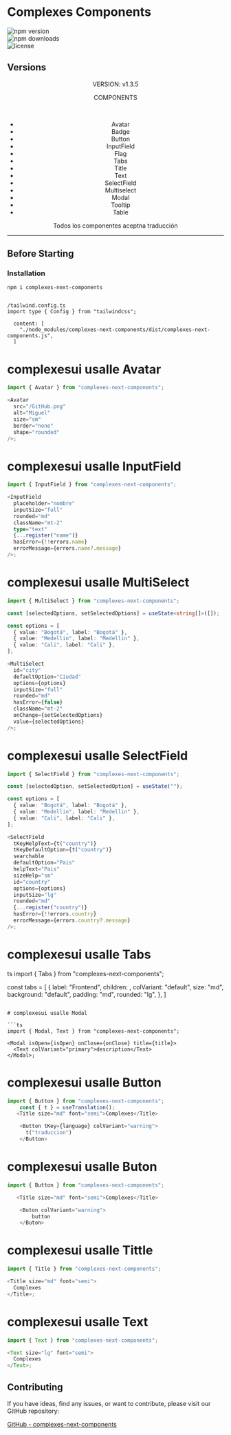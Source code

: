# Complexes Components

![npm version](https://img.shields.io/npm/v/complexes-next-components)  
![npm downloads](https://img.shields.io/npm/dm/complexes-next-components)  
![license](https://img.shields.io/npm/l/complexes-next-components)

## Versions

<div align="center">
<p>VERSION: v1.3.5</p>
<p>COMPONENTS</p>
<br />
<ul>
 <li>Avatar</li>
 <li>Badge</li>
 <li>Button</li>
 <li>InputField</li>
 <li>Flag</li>
 <li>Tabs</li>
 <li>Title</li>
 <li>Text</li>
 <li>SelectField</li>
  <li>Multiselect</li>
 <li>Modal</li>
 <li>Tooltip</li>
 <li>Table</li>
</ul>
<p>Todos los componentes aceptna traducción</p>
</div>

---

## Before Starting

### Installation

```shell
npm i complexes-next-components


/tailwind.config.ts
import type { Config } from "tailwindcss";

  content: [
    "./node_modules/complexes-next-components/dist/complexes-next-components.js",
  ]
```

# complexesui usalle Avatar

```ts
import { Avatar } from "complexes-next-components";

<Avatar
  src="/GitHub.png"
  alt="Miguel"
  size="sm"
  border="none"
  shape="rounded"
/>;
```

# complexesui usalle InputField

```ts
import { InputField } from "complexes-next-components";

<InputField
  placeholder="nombre"
  inputSize="full"
  rounded="md"
  className="mt-2"
  type="text"
  {...register("name")}
  hasError={!!errors.name}
  errorMessage={errors.name?.message}
/>;
```

# complexesui usalle MultiSelect

```ts
import { MultiSelect } from "complexes-next-components";

const [selectedOptions, setSelectedOptions] = useState<string[]>([]);

const options = [
  { value: "Bogotá", label: "Bogotá" },
  { value: "Medellin", label: "Medellin" },
  { value: "Cali", label: "Cali" },
];

<MultiSelect
  id="city"
  defaultOption="Ciudad"
  options={options}
  inputSize="full"
  rounded="md"
  hasError={false}
  className="mt-2"
  onChange={setSelectedOptions}
  value={selectedOptions}
/>;
```

# complexesui usalle SelectField

```ts
import { SelectField } from "complexes-next-components";

const [selectedOption, setSelectedOption] = useState("");

const options = [
  { value: "Bogotá", label: "Bogotá" },
  { value: "Medellin", label: "Medellin" },
  { value: "Cali", label: "Cali" },
];

<SelectField
  tKeyHelpText={t("country")}
  tKeyDefaultOption={t("country")}
  searchable
  defaultOption="Pais"
  helpText="Pais"
  sizeHelp="sm"
  id="country"
  options={options}
  inputSize="lg"
  rounded="md"
  {...register("country")}
  hasError={!!errors.country}
  errorMessage={errors.country?.message}
/>;
```

# complexesui usalle Tabs

ts
import { Tabs } from "complexes-next-components";

const tabs = [
{
label: "Frontend",
children: <FrontedSkill />,
colVariant: "default",
size: "md",
background: "default",
padding: "md",
rounded: "lg",
},
]

  <Tabs tabs={tabs} defaultActiveIndex={0} />

````

# complexesui usalle Modal

```ts
import { Modal, Text } from "complexes-next-components";

<Modal isOpen={isOpen} onClose={onClose} title={title}>
  <Text colVariant="primary">description</Text>
</Modal>;
````

# complexesui usalle Button

```ts
import { Button } from "complexes-next-components";
    const { t } = useTranslation();
   <Title size="md" font="semi">Complexes</Title>

    <Button tKey={language} colVariant="warning">
      t("traduccion")
    </Button>

```

# complexesui usalle Buton

```ts
import { Button } from "complexes-next-components";

   <Title size="md" font="semi">Complexes</Title>

    <Buton colVariant="warning">
        button
    </Buton>

```

# complexesui usalle Tittle

```ts
import { Title } from "complexes-next-components";

<Title size="md" font="semi">
  Complexes
</Title>;
```

# complexesui usalle Text

```ts
import { Text } from "complexes-next-components";

<Text size="lg" font="semi">
  Complexes
</Text>;
```

## Contributing

If you have ideas, find any issues, or want to contribute, please visit our GitHub repository:

[GitHub - complexes-next-components](https://github.com/myguel199tp/complexesui)
